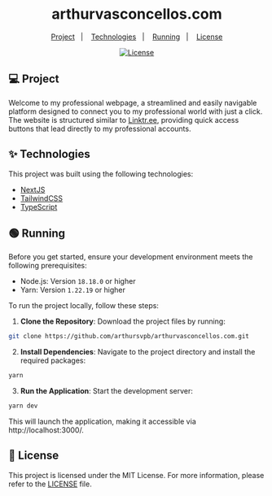 <h1 align="center">arthurvasconcellos.com</h1>

<p align="center">
  <a href="#-project">Project</a>&nbsp;&nbsp;&nbsp;|&nbsp;&nbsp;&nbsp;
  <a href="#-technologies">Technologies</a>&nbsp;&nbsp;&nbsp;|&nbsp;&nbsp;&nbsp;
  <a href="#-running">Running</a>&nbsp;&nbsp;&nbsp;|&nbsp;&nbsp;&nbsp;
  <a href="#-license">License</a>
</p>

<p align="center">
  <a href="#-license">
    <img alt="License" src="https://img.shields.io/static/v1?label=license&message=MIT&color=32a852&labelColor=000000">
  </a>
</p>

## 💻 Project

Welcome to my professional webpage, a streamlined and easily navigable platform designed to connect you to my professional world with just a click. The website is structured similar to [Linktr.ee](https://linktr.ee/), providing quick access buttons that lead directly to my professional accounts.

## ✨ Technologies

This project was built using the following technologies:

- [NextJS](https://nextjs.org/)
- [TailwindCSS](https://tailwindcss.com/)
- [TypeScript](https://www.typescriptlang.org/)

## 🟢 Running

Before you get started, ensure your development environment meets the following prerequisites:

- Node.js: Version `18.18.0` or higher
- Yarn: Version `1.22.19` or higher

To run the project locally, follow these steps:

1. **Clone the Repository**: Download the project files by running:

```sh
git clone https://github.com/arthursvpb/arthurvasconcellos.com.git
```

2. **Install Dependencies**: Navigate to the project directory and install the required packages:

```sh
yarn
```

3. **Run the Application**: Start the development server:

```sh
yarn dev
```

This will launch the application, making it accessible via http://localhost:3000/.

## 📝 License

This project is licensed under the MIT License. For more information, please refer to the [LICENSE](LICENSE.md) file.
